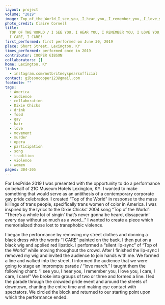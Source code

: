 ```yaml
---
layout: project
volume: "2019"
image: Top_of_the_World_I_see_you,_I_hear_you,_I_remember_you,_I_love_you,_I_care,_I_care,_I_care_.jpg
photo_credit: Claire Cornell
title:
  TOP OF THE WORLD / I SEE YOU, I HEAR YOU, I REMEMBER YOU, I LOVE YOU, I CARE,
  I CARE, I CARE!
first_performed: first performed on June 30, 2019
place: Short Street, Lexington, KY
times_performed: performed once in 2019
contributor: COOPER GIBSON
collaborators: []
home: Lexington, KY
links:
  - instagram.com/notbritneyspearsofficial
contact: gibsoncooper123@gmail.com
footnote: ""
tags:
  - America
  - audience
  - collaboration
  - Dixie Chicks
  - drink
  - food
  - gay
  - hair
  - love
  - movement
  - murder
  - opera
  - participation
  - song
  - tradition
  - violence
  - women
pages: 304-305
---
```


For LexPride 2019 I was presented with the opportunity to do a performance on behalf of 21C Museum Hotels Lexington, KY. I wanted to make something that would serve as an antithesis of a contemporary corporate gay pride celebration. I created “Top of the World” in response to the mass killings of trans people, specifically trans women of color in America. I was inspired by the lyrics to the Dixie Chicks’ 2004 song “Top of the World”: “There’s a whole lot of singin’ that’s never gonna be heard, dissapearin’ every day without so much as a word…” I wanted to create a piece which memorialized those lost to transphobic violence.

I began the performance by removing my street clothes and donning a black dress with the words “I CARE” painted on the back. I then put on a black wig and applied red lipstick. I performed a “silent lip-sync” of “Top of the World” while moving throughout the crowd. After I finished the lip-sync I removed my wig and invited the audience to join hands with me. We formed a line and walked into the street. I informed the audience that we were going to stage an impromptu parade / “love march.” I taught them the following chant: “I see you, I hear you, I remember you, I love you, I care, I care, I care!” We broke into groups of two or three and formed a line. I led the parade through the crowded pride event and around the streets of downtown, chanting the entire time and making eye contact with spectators. We circled the block and returned to our starting point upon which the performance ended.
